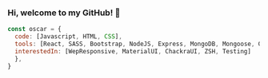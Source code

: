 ### Hi, welcome to my GitHub! 👋

```javascript
const oscar = {
  code: [Javascript, HTML, CSS],
  tools: [React, SASS, Bootstrap, NodeJS, Express, MongoDB, Mongoose, Git, WSL],
  interestedIn: [WepResponsive, MaterialUI, ChackraUI, ZSH, Testing]
  },
}
```
<!--
**oscarsangpa/oscarsangpa** is a ✨ _special_ ✨ repository because its `README.md` (this file) appears on your GitHub profile.

Here are some ideas to get you started:

- 🔭 I’m currently working on ...
- 🌱 I’m currently learning ...
- 👯 I’m looking to collaborate on ...
- 🤔 I’m looking for help with ...
- 💬 Ask me about ...
- 📫 How to reach me: ...
- 😄 Pronouns: ...
- ⚡ Fun fact: ...
-->
